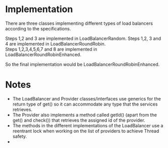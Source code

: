 # Implementation

There are three classes implementing different types of load balancers according to the specifications.  

Steps 1,2 and 3 are implemented in LoadBalancerRandom.
Steps 1,2, 3 and 4 are implemented in LoadBalancerRoundRobin.  
Steps 1,2,3,4,5,6,7 and 8 are implemented in LoadBalancerRoundRobinEnhanced.  

So the final implementation would be LoadBalancerRoundRobinEnhanced.  

#  Notes

- The LoadBalancer and Provider classes/interfaces use generics for the return type of get()
so it can accommodate any type that the services retrieves.
- The Provider also implements a method called getId() (apart from the get() and check()) that retrieves 
the assigned id of the provider.
- The methods in the different implementations of the LoadBalancer use a reentrant lock when working 
on the list of providers to achieve Thread safety.
- 




